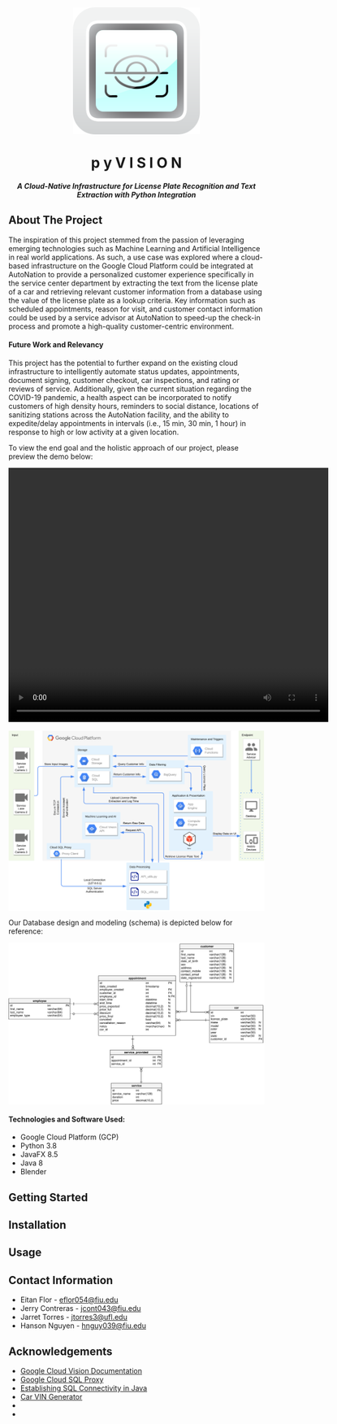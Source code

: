 <p align=center><img align=center src='docs/logos/ai-logo.svg' width=250/></p>
<h1 align=center>p y V I S I O N</h1>
<h5 align=center>A Cloud-Native Infrastructure for License Plate Recognition and Text Extraction with Python Integration</h5>

## About The Project

The inspiration of this project stemmed from the passion of leveraging emerging technologies such as Machine Learning and Artificial Intelligence in real world applications. As such, a use case was explored where a cloud-based infrastructure on the Google Cloud Platform could be integrated at AutoNation to provide a personalized customer experience specifically in the service center department by extracting the text from the license plate of a car and retrieving relevant customer information from a database using the value of the license plate as a lookup criteria. Key information such as scheduled appointments, reason for visit, and customer contact information could be used by a service advisor at AutoNation to speed-up the check-in process and promote a high-quality customer-centric environment.

#### Future Work and Relevancy
This project has the potential to further expand on the existing cloud infrastructure to intelligently automate status updates, appointments, document signing, customer checkout, car inspections, and rating or reviews of service. Additionally, given the current situation regarding the COVID-19 pandemic, a health aspect can be incorporated to notify customers of high density hours, reminders to social distance, locations of sanitizing stations across the AutoNation facility, and the ability to expedite/delay appointments in intervals (i.e., 15 min, 30 min, 1 hour) in response to high or low activity at a given location.

To view the end goal and the holistic approach of our project, please preview the demo below:

<video align=center src='docs/demo/demo.mp4' width="630" height="500" controls preload></video>

<p align=center><img align=center src='docs/diagrams/pyVision_Cloud_Infrastructure.svg' width=1000/></p>

Our Database design and modeling (schema) is depicted below for reference:

<p align=center><img align=center src='docs/diagrams/AutoNation_Schema.png' width=650/></p>

#### Technologies and Software Used:
* Google Cloud Platform (GCP)
* Python 3.8
* JavaFX 8.5
* Java 8
* Blender

## Getting Started

## Installation

## Usage

## Contact Information
* Eitan Flor - eflor054@fiu.edu
* Jerry Contreras - jcont043@fiu.edu
* Jarret Torres - jtorres3@ufl.edu
* Hanson Nguyen - hnguy039@fiu.edu

## Acknowledgements

* [Google Cloud Vision Documentation](https://cloud.google.com/vision/docs/how-to)
* [Google Cloud SQL Proxy](https://cloud.google.com/sql/docs/mysql/connect-admin-proxy#windows-64-bit)
* [Establishing SQL Connectivity in Java](https://docs.microsoft.com/en-us/sql/connect/jdbc/step-3-proof-of-concept-connecting-to-sql-using-java?view=sql-server-ver15#step-1-connect)
* [Car VIN Generator](https://vingenerator.org/)
*
* []()
